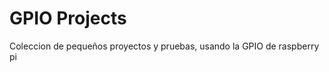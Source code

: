 GPIO Projects
============

Coleccion de pequeños proyectos y pruebas, usando la GPIO de raspberry pi
